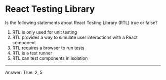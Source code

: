 # React Testing Library

Is the following statements about React Testing Library (RTL) true or false?

1. RTL is only used for unit testing
2. RTL provides a way to simulate user interactions with a React component
3. RTL requires a browser to run tests
4. RTL is a test runner
5. RTL can test components in isolation

---

Answer: True: 2, 5

